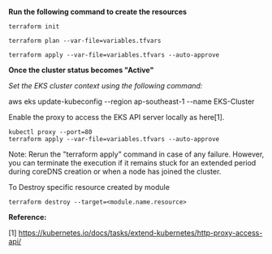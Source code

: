 
**Run the following command to create the resources**
~~~
terraform init

terraform plan --var-file=variables.tfvars

terraform apply --var-file=variables.tfvars --auto-approve
~~~
**Once the cluster status becomes "Active"**

*Set the EKS cluster context using the following command:*

aws eks update-kubeconfig --region ap-southeast-1 --name EKS-Cluster

Enable the proxy to access the EKS API server locally as here[1].
~~~
kubectl proxy --port=80
terraform apply --var-file=variables.tfvars --auto-approve
~~~

Note: Rerun the "terraform apply" command in case of any failure. However, you can terminate the execution if it remains stuck for an extended period during coreDNS creation or when a node has joined the cluster.

To Destroy specific resource created by module
~~~
terraform destroy --target=<module.name.resource>
~~~

**Reference:**

[1] https://kubernetes.io/docs/tasks/extend-kubernetes/http-proxy-access-api/
